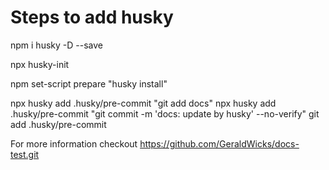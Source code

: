 # Steps to add husky

npm i husky -D --save

npx husky-init

npm set-script prepare "husky install"

<!-- npx typedoc src/* --out docs -->

npx husky add .husky/pre-commit "git add docs"
npx husky add .husky/pre-commit "git commit -m 'docs: update by husky' --no-verify"
git add .husky/pre-commit

For more information checkout https://github.com/GeraldWicks/docs-test.git
